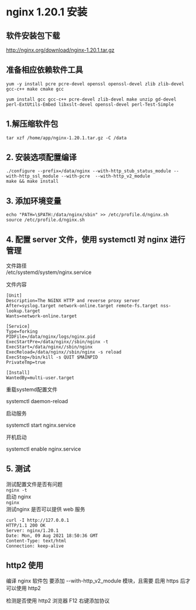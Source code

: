 # nginx 1.20.1 安装  
## 软件安装包下载  
http://nginx.org/download/nginx-1.20.1.tar.gz  
  
## 准备相应依赖软件工具  
```shell  
yum -y install pcre pcre-devel openssl openssl-devel zlib zlib-devel  gcc-c++ make cmake gcc

yum install gcc gcc-c++ pcre-devel zlib-devel make unzip gd-devel perl-ExtUtils-Embed libxslt-devel openssl-devel perl-Test-Simple
```  
  
## 1.解压缩软件包  
```  
tar xzf /home/app/nginx-1.20.1.tar.gz -C /data  
```  
  
## 2. 安装选项配置编译  
```  
./configure --prefix=/data/nginx --with-http_stub_status_module --with-http_ssl_module --with-pcre  --with-http_v2_module
make && make install  
```  
  
## 3. 添加环境变量  
```  
echo "PATH=\$PATH:/data/nginx/sbin" >> /etc/profile.d/nginx.sh  
source /etc/profile.d/nginx.sh  
```  
  
## 4. 配置 server 文件，使用 systemctl 对 nginx 进行管理  
文件路径  
/etc/systemd/system/nginx.service  
  
文件内容  
```  
[Unit]  
Description=The NGINX HTTP and reverse proxy server  
After=syslog.target network-online.target remote-fs.target nss-lookup.target  
Wants=network-online.target  
  
[Service]  
Type=forking  
PIDFile=/data/nginx/logs/nginx.pid 
ExecStartPre=/data/nginx//sbin/nginx -t  
ExecStart=/data/nginx//sbin/nginx  
ExecReload=/data/nginx//sbin/nginx -s reload  
ExecStop=/bin/kill -s QUIT $MAINPID  
PrivateTmp=true  
  
[Install]  
WantedBy=multi-user.target  
```  
重载systemd配置文件

systemctl daemon-reload

启动服务

systemctl start nginx.service

开机启动

systemctl enable nginx.service

## 5. 测试  
测试配置文件是否有问题  
`nginx -t`  
启动 nginx  
`nginx`  
测试nginx 是否可以提供 web 服务  
```  
curl -I http://127.0.0.1  
HTTP/1.1 200 OK  
Server: nginx/1.20.1  
Date: Mon, 09 Aug 2021 18:50:36 GMT  
Content-Type: text/html  
Connection: keep-alive  
```  

## http2 使用
编译 nginx 软件包 要添加 --with-http_v2_module 模块，且需要 启用 https 后才可以使用 http2

检测是否使用 http2
浏览器 F12 右键添加协议